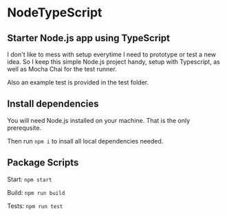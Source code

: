 ﻿# NodeTypeScript
 
## Starter Node.js app using TypeScript
I don't like to mess with setup everytime I need to prototype or test a new idea. So I keep this simple Node.js project handy, setup with Typescript, as well as Mocha Chai for the test runner.

Also an example test is provided in the test folder.

## Install dependencies 
You will need Node.js installed on your machine. That is the only prerequsite.

Then run `npm i` to insall all local dependencies needed.

## Package Scripts
Start: `npm start`

Build: `npm run build`

Tests: `npm run test`

